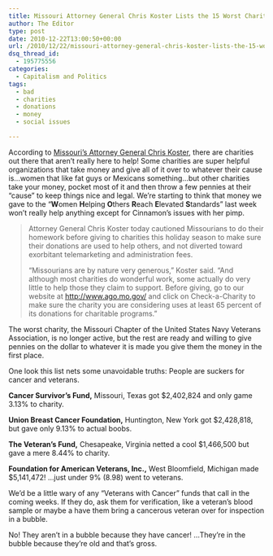 ```yaml
---
title: Missouri Attorney General Chris Koster Lists the 15 Worst Charities
author: The Editor
type: post
date: 2010-12-22T13:00:50+00:00
url: /2010/12/22/missouri-attorney-general-chris-koster-lists-the-15-worst-charities/
dsq_thread_id:
  - 195775556
categories:
  - Capitalism and Politics
tags:
  - bad
  - charities
  - donations
  - money
  - social issues

---
```

According to <a href="http://ago.mo.gov/newsreleases/2010/Attorney_General_Koster_issues_warning_Missouri_s_15_Worst_Charities_AG_also_provides_tips_for_charitable_giving_this_holiday_season_/" target="_blank">Missouri&#8217;s Attorney General Chris Koster</a>, there are charities out there that aren&#8217;t really here to help! Some charities are super helpful organizations that take money and give all of it over to whatever their cause is&#8230;women that like fat guys or Mexicans something&#8230;but other charities take your money, pocket most of it and then throw a few pennies at their &#8220;cause&#8221; to keep things nice and legal. We&#8217;re starting to think that money we gave to the &#8220;**W**omen **H**elping **O**thers **R**each **E**levated **S**tandards&#8221; last week won&#8217;t really help anything except for Cinnamon&#8217;s issues with her pimp.

> Attorney General Chris Koster today cautioned Missourians to do their homework before giving to charities this holiday season to make sure their donations are used to help others, and not diverted toward exorbitant telemarketing and administration fees.
> 
> &#8220;Missourians are by nature very generous,&#8221; Koster said. &#8220;And although most charities do wonderful work, some actually do very little to help those they claim to support. Before giving, go to our website at <span style="text-decoration: underline;"><a href="http://www.ago.mo.gov/">http://www.ago.mo.gov/</a></span> and click on Check-a-Charity to make sure the charity you are considering uses at least 65 percent of its donations for charitable programs.&#8221;

The worst charity, the Missouri Chapter of the United States Navy Veterans Association, is no longer active, but the rest are ready and willing to give pennies on the dollar to whatever it is made you give them the money in the first place.

One look this list nets some unavoidable truths: People are suckers for cancer and veterans.

**Cancer Survivor&#8217;s Fund,** Missouri, Texas got $2,402,824 and only game 3.13% to charity.

**Union Breast Cancer Foundation,** Huntington, New York got $2,428,818, but gave only 9.13% to actual boobs.

**The Veteran&#8217;s Fund,** Chesapeake, Virginia netted a cool $1,466,500 but gave a mere 8.44% to charity.

**Foundation for American Veterans, Inc.,** West Bloomfield, Michigan made $5,141,472! &#8230;just under 9% (8.98) went to veterans.

We&#8217;d be a little wary of any &#8220;Veterans with Cancer&#8221; funds that call in the coming weeks. If they do, ask them for verification, like a veteran&#8217;s blood sample or maybe a have them bring a cancerous veteran over for inspection in a bubble.

No! They aren&#8217;t in a bubble because they have cancer! &#8230;They&#8217;re in the bubble because they&#8217;re old and that&#8217;s gross.